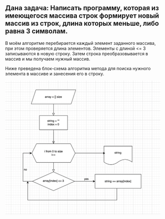 ## Дана задача:  Написать программу, которая из имеющегося массива строк формирует новый массив из строк, длина которых меньше, либо равна 3 символам. 

В моём алгоритме перебирается каждый элемент заданного массива, при этом проверяется длина элементов. Элементы с длиной <= 3 записываются в новую строку. Затем строка преобразовывается в массив и мы получаем нужный массив. 

Ниже преведена блок-схема алгоритма метода для поиска нужного элемента в массиве и занесения его в строку.

![Это блоксхема](Block.png)